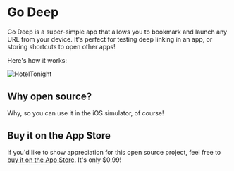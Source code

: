 Go Deep
=======

Go Deep is a super-simple app that allows you to bookmark and launch any URL from your device.  It's perfect for testing deep linking in an app, or storing shortcuts to open other apps!

Here's how it works:

<img src="https://raw.github.com/dangerray/Go-Deep/master/go_deep_demo.gif" alt="HotelTonight" title="HTAutocompleteTextField in action" style="display:block; margin: 10px auto 30px auto; align:center">

## Why open source?

Why, so you can use it in the iOS simulator, of course!

## Buy it on the App Store
If you'd like to show appreciation for this open source project, feel free to [buy it on the App Store](https://itunes.apple.com/us/app/go-deep-open-any-native-url/id717821942?ls=1&mt=8).  It's only $0.99!
